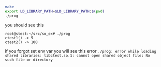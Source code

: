 ```bash
make
export LD_LIBRARY_PATH=$LD_LIBRARY_PATH:$(pwd)
./prog
```

you should see this
```
root@stest:~/src/so_ex# ./prog
ctest1() -> 5
ctest2() -> 100
```

if you forgot set env var you will see this error
`./prog: error while loading shared libraries: libctest.so.1: cannot open shared object file: No such file or directory`

